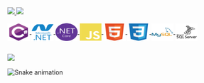  <div>
  <a href="https://github.com/limahmd">
  <img height="180em" src="https://github-readme-stats.vercel.app/api?username=limahmd&show_icons=true&theme=algolia&include_all_commits=true&count_private=true"/>  
  <img height="180em" src="https://github-readme-stats.vercel.app/api/top-langs/?username=limahmd&layout=compact&langs_count=20&theme=algolia"/>
</div>
 
<div style="display: inline_block"><br>
  <img align="center" alt="Caio-Csharp" height="40" width="50" src="https://raw.githubusercontent.com/devicons/devicon/master/icons/csharp/csharp-original.svg">
  <img align="center" alt="Caio-dot-net-plain-wordmark" height="40" width="50" src="https://raw.githubusercontent.com/devicons/devicon/master/icons/dot-net/dot-net-plain-wordmark.svg">
    <img align="center" alt="Caio-dotnetcore-original" height="40" width="50" src="https://raw.githubusercontent.com/devicons/devicon/master/icons/dotnetcore/dotnetcore-original.svg">  
  <img align="center" alt="Caio-Js" height="40" width="50" src="https://raw.githubusercontent.com/devicons/devicon/master/icons/javascript/javascript-plain.svg">
  <img align="center" alt="Caio-HTML" height="40" width="50" src="https://raw.githubusercontent.com/devicons/devicon/master/icons/html5/html5-original.svg">
  <img align="center" alt="Caio-CSS" height="40" width="50" src="https://raw.githubusercontent.com/devicons/devicon/master/icons/css3/css3-original.svg">
  <img align="center" alt="Caio-Mysql" height="40" width="50" src="https://raw.githubusercontent.com/devicons/devicon/master/icons/mysql/mysql-original-wordmark.svg">
  <img align="center" alt="Caio-Mysql" height="40" width="50" src="https://raw.githubusercontent.com/devicons/devicon/master/icons/microsoftsqlserver/microsoftsqlserver-plain-wordmark.svg">
</div>
  
  ##
 
<div> 
  <a href = "mailto:caiolima@hmdbio.com.br"><img src="https://img.shields.io/badge/-Gmail-%23333?style=for-the-badge&logo=gmail&logoColor=white" target="_blank"></a>
 
  ![Snake animation](https://github.com/caioc-lima/caioc-lima/blob/output/github-contribution-grid-snake.svg)
 
</div>
